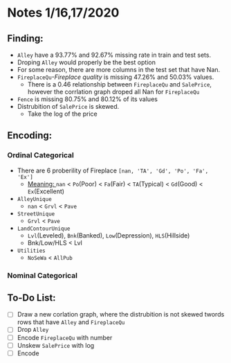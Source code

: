 # Notes 1/16,17/2020

## Finding:
 - ```Alley``` have a 93.77% and 92.67% missing rate in train and test sets. 
  - Droping ```Alley``` would properly be the best option
 - For some reason, there are more columns in the test set that have Nan.
 - ```FireplaceQu```*-Fireplace quality* is missing 47.26% and 50.03% values.
   - There is a 0.46 relationship between ```FireplaceQu``` and ```SalePrice```, however the corrlation graph droped all Nan for ```FireplaceQu```
-  ```Fence``` is missing 80.75% and 80.12% of its values
- Distrubition of ```SalePrice``` is skewed. 
  - Take the log of the price
## Encoding:
### Ordinal Categorical 
- There are 6 proberility of Fireplace ```[nan, 'TA', 'Gd', 'Po', 'Fa', 'Ex']```
  - [Meaning: ](https://books.google.com/books?id=CpGyDwAAQBAJ&pg=PA146&lpg=PA146&dq=%27TA%27,+%27Gd%27,+%27Po%27,+%27Fa%27,+%27Ex%27&source=bl&ots=5X0tpFoA8w&sig=ACfU3U07UiB_MNarL2KNq6FYXUHYerm95A&hl=en&sa=X&ved=2ahUKEwjgit7U44jnAhUNCs0KHb1_DagQ6AEwAXoECB0QAQ#v=onepage&q='TA'%2C%20'Gd'%2C%20'Po'%2C%20'Fa'%2C%20'Ex'&f=false)
 ```nan``` < ```Po```(Poor) < ```Fa```(Fair) < ```TA```(Typical) < ```Gd```(Good) < ```Ex```(Excellent)
- ```AlleyUnique``` 
  - ```nan``` < ```Grvl``` < ```Pave```
- ```StreetUnique```
  - ```Grvl``` < ```Pave```
- ```LandContourUnique```
  - ```Lvl```(Leveled), ```Bnk```(Banked), ```Low```(Depression), ```HLS```(Hillside)
  - Bnk/Low/HLS < Lvl
- ```Utilities```
  - ```NoSeWa``` < ```AllPub```
### Nominal Categorical

## To-Do List:
- [ ] Draw a new corlation graph, where the distrubition is not skewed twords rows that have ```Alley``` and ```FireplaceQu```
- [ ] Drop ```Alley```
- [ ] Encode ```FireplaceQu``` with number
- [ ] Unskew ```SalePrice``` with log
- [ ] Encode
